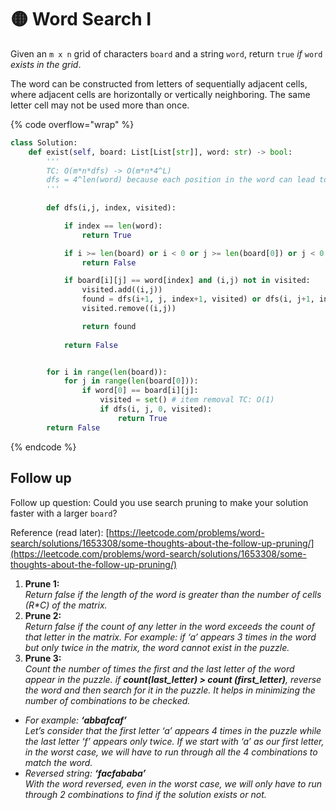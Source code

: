 # 🟡 Word Search I

Given an `m x n` grid of characters `board` and a string `word`, return `true` _if_ `word` _exists in the grid_.

The word can be constructed from letters of sequentially adjacent cells, where adjacent cells are horizontally or vertically neighboring. The same letter cell may not be used more than once.

{% code overflow="wrap" %}
```python
class Solution:
    def exist(self, board: List[List[str]], word: str) -> bool:
        '''
        TC: O(m*n*dfs) -> O(m*n*4^L)
        dfs = 4^len(word) because each position in the word can lead to 4 potential moves, and that can happen max L times 
        '''
        
        def dfs(i,j, index, visited):

            if index == len(word):
                return True

            if i >= len(board) or i < 0 or j >= len(board[0]) or j < 0:
                return False

            if board[i][j] == word[index] and (i,j) not in visited:
                visited.add((i,j))
                found = dfs(i+1, j, index+1, visited) or dfs(i, j+1, index+1, visited) or dfs(i-1, j, index+1, visited) or dfs(i, j-1, index+1, visited)
                visited.remove((i,j))

                return found
            
            return False


        for i in range(len(board)):
            for j in range(len(board[0])):
                if word[0] == board[i][j]:
                    visited = set() # item removal TC: O(1)
                    if dfs(i, j, 0, visited):
                        return True
        return False
```
{% endcode %}

## Follow up

Follow up question: Could you use search pruning to make your solution faster with a larger `board`?

Reference (read later): [https://leetcode.com/problems/word-search/solutions/1653308/some-thoughts-about-the-follow-up-pruning/](https://leetcode.com/problems/word-search/solutions/1653308/some-thoughts-about-the-follow-up-pruning/)

1. **Prune 1:**\
   _Return false if the length of the word is greater than the number of cells (R\*C) of the matrix._
2. **Prune 2:**\
   _Return false if the count of any letter in the word exceeds the count of that letter in the matrix. For example: if ‘a’ appears 3 times in the word but only twice in the matrix, the word cannot exist in the puzzle._
3. **Prune 3:**\
   _Count the number of times the first and the last letter of the word appear in the puzzle. if **count(last\_letter) > count (first\_letter)**, reverse the word and then search for it in the puzzle. It helps in minimizing the number of combinations to be checked._

* _For example: **‘abbafcaf’**_\
  _Let’s consider that the first letter ‘a’ appears 4 times in the puzzle while the last letter ‘f’ appears only twice. If we start with ‘a’ as our first letter, in the worst case, we will have to run through all the 4 combinations to match the word._
* _Reversed string: **‘facfababa’**_\
  _With the word reversed, even in the worst case, we will only have to run through 2 combinations to find if the solution exists or not._
